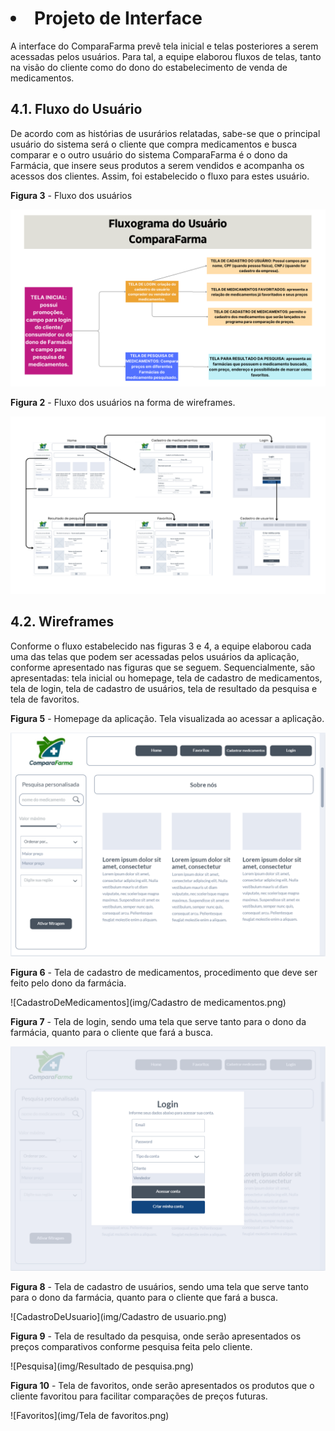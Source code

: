 # <li> Projeto de Interface </li>

A interface do ComparaFarma prevê tela inicial e telas posteriores a serem acessadas pelos usuários. Para tal, a equipe elaborou fluxos de telas, tanto na visão do cliente como do dono do estabelecimento de venda de medicamentos.

## 4.1. Fluxo do Usuário

De acordo com as histórias de usurários relatadas, sabe-se que o principal usuário do sistema será o cliente que compra medicamentos e busca comparar e o outro usuário do sistema ComparaFarma é o dono da Farmácia, que insere seus produtos a serem vendidos e acompanha os acessos dos clientes. Assim, foi estabelecido o fluxo para estes usuário.

**Figura 3** - Fluxo dos usuários

![FluxoGrama](img/FluxogramaCompara.png)

**Figura 2** - Fluxo dos usuários na forma de wireframes.

![UserFlow](img/UserFlow-ComparaFarma.png)

## 4.2. Wireframes

Conforme o fluxo estabelecido nas figuras 3 e 4, a equipe elaborou cada uma das telas que podem ser acessadas pelos usuários da aplicação, conforme apresentado nas figuras que se seguem. Sequencialmente, são apresentadas: tela inicial ou homepage, tela de cadastro de medicamentos, tela de login, tela de cadastro de usuários, tela de resultado da pesquisa e tela de favoritos.

**Figura 5** - Homepage da aplicação. Tela visualizada ao acessar a aplicação.

![Home](img/Home.png)

**Figura 6** - Tela de cadastro de medicamentos, procedimento que deve ser feito pelo dono da farmácia. 

![CadastroDeMedicamentos](img/Cadastro de medicamentos.png)

**Figura 7** - Tela de login, sendo uma tela que serve tanto para o dono da farmácia, quanto para o cliente que fará a busca.

![Login](img/Login.png)

**Figura 8** - Tela de cadastro de usuários, sendo uma tela que serve tanto para o dono da farmácia, quanto para o cliente que fará a busca.

![CadastroDeUsuario](img/Cadastro de usuario.png)

**Figura 9** - Tela de resultado da pesquisa, onde serão apresentados os preços comparativos conforme pesquisa feita pelo cliente.

![Pesquisa](img/Resultado de pesquisa.png)

**Figura 10** - Tela de favoritos, onde serão apresentados os produtos que o cliente favoritou para facilitar comparações de preços futuras.

![Favoritos](img/Tela de favoritos.png)